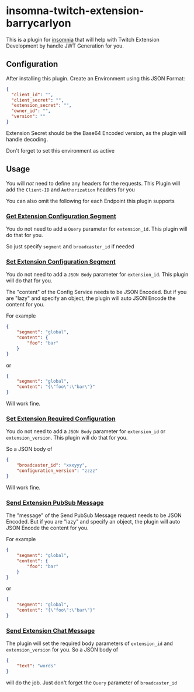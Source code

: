 # insomna-twitch-extension-barrycarlyon

This is a plugin for [insomnia](https://insomnia.rest) that will help with Twitch Extension Development by handle JWT Generation for you.

## Configuration

After installing this plugin. Create an Environment using this JSON Format:

```json
{
  "client_id": "",
  "client_secret": "",
  "extension_secret": "",
  "owner_id": "",
  "version": ""
}
```

Extension Secret should be the Base64 Encoded version, as the plugin will handle decoding.

Don't forget to set this environment as active

## Usage

You will _not_ need to define any headers for the requests.
This Plugin will add the `Client-ID` and `Authorization` headers for you

You can also omit the following for each Endpoint this plugin supports


### [Get Extension Configuration Segment](https://dev.twitch.tv/docs/api/reference#get-extension-configuration-segment)

You do not need to add a `Query` parameter for `extension_id`. This plugin will do that for you.

So just specify `segment` and `broadcaster_id` if needed

### [Set Extension Configuration Segment](https://dev.twitch.tv/docs/api/reference#set-extension-configuration-segment)

You do not need to add a `JSON Body` parameter for `extension_id`. This plugin will do that for you.

The "content" of the Config Service needs to be JSON Encoded. But if you are "lazy" and specify an object, the plugin will auto JSON Encode the content for you.

For example

```json
{
    "segment": "global",
    "content": {
        "foo": "bar"
    }
}
```

or

```json
{
    "segment": "global",
    "content": "{\"foo\":\"bar\"}"
}
```

Will work fine.

### [Set Extension Required Configuration](https://dev.twitch.tv/docs/api/reference#set-extension-required-configuration)

You do not need to add a `JSON Body` parameter for `extension_id` or `extension_version`. This plugin will do that for you.

So a JSON body of

```json
{
    "broadcaster_id": "xxxyyy",
    "configuration_version": "zzzz"
}
```

Will work fine.

### [Send Extension PubSub Message](https://dev.twitch.tv/docs/api/reference#send-extension-pubsub-message)

The "message" of the Send PubSub Message request needs to be JSON Encoded. But if you are "lazy" and specify an object, the plugin will auto JSON Encode the content for you.

For example

```json
{
    "segment": "global",
    "content": {
        "foo": "bar"
    }
}
```

or

```json
{
    "segment": "global",
    "content": "{\"foo\":\"bar\"}"
}
```

### [Send Extension Chat Message](https://dev.twitch.tv/docs/api/reference#send-extension-chat-messagee)

The plugin will set the required body parameters of `extension_id` and `extension_version` for you. So a JSON body of

```json
{
    "text": "words"
}
```

will do the job. Just don't forget the `Query` parameter of `broadcaster_id`
